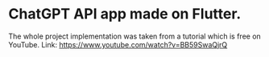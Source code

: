 # ChatGPT API app made on Flutter.

The whole project implementation was taken from a tutorial which is free on YouTube.
Link: https://www.youtube.com/watch?v=BB59SwaQjrQ


